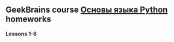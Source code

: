 ## GeekBrains course [Основы языка Python](https://geekbrains.ru/courses/13) homeworks

**Lessons 1-8**

